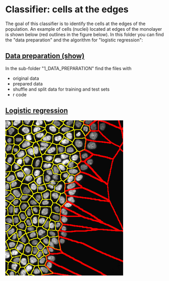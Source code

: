 # Classifier: cells at the edges

The goal of this classifier is to identify the cells at the edges of the population. An example of cells (nuclei) located at edges of the monolayer is shown below (red outlines in the figure below). In this folder you can find the "data preparation" and the algorithm for "logistic regression":

## [Data preparation (show)](https://cdn.rawgit.com/rempic/High-Throughput-Screening/master/machine_learning_classifiers/BORDERCELLS/1_DATA_PREPARATION/FEATURES_SELECTION_2.html)
In the sub-folder "1_DATA_PREPARATION" find the files with 
  - original data
  - prepared data  
  - shuffle and split data for training and test sets
  - r code

## [Logistic regression](https://cdn.rawgit.com/rempic/High-Throughput-Screening/master/machine_learning_classifiers/BORDERCELLS/1_DATA_PREPARATION/)


![Figure](/IMG/border_cell_example.png)




